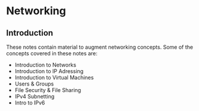 # Networking

## Introduction
These notes contain material to augment networking concepts. Some of the concepts covered in these notes are:

* Introduction to Networks
* Introduction to IP Adressing
* Introduction to Virtual Machines
* Users & Groups
* File Security & File Sharing
* IPv4 Subnetting
* Intro to IPv6
